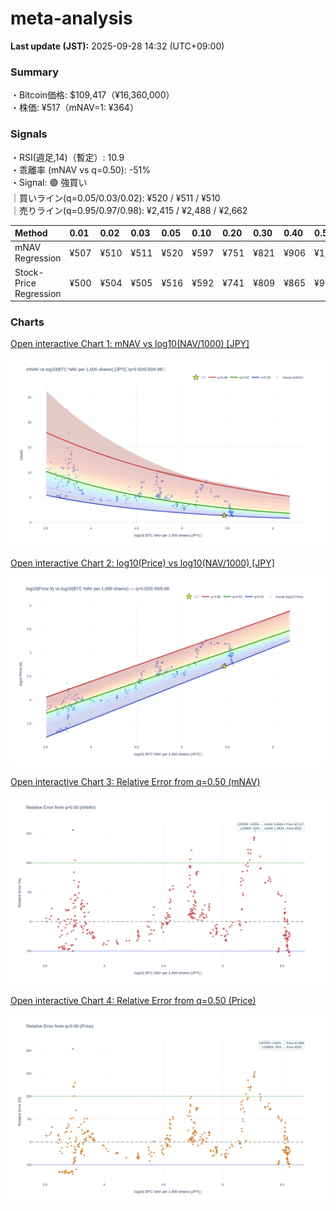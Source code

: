 # meta-analysis


<!--REPORT:START-->
**Last update (JST):** 2025-09-28 14:32 (UTC+09:00)

### Summary
・Bitcoin価格: $109,417（¥16,360,000）  
・株価: ¥517（mNAV=1: ¥364）

### Signals
・RSI(週足,14)（暫定）: 10.9  
・乖離率 (mNAV vs q=0.50): -51%  
・Signal: 🟣 強買い  
｜買いライン(q=0.05/0.03/0.02): ¥520 / ¥511 / ¥510  
｜売りライン(q=0.95/0.97/0.98): ¥2,415 / ¥2,488 / ¥2,662

| Method                 | 0.01   | 0.02   | 0.03   | 0.05   | 0.10   | 0.20   | 0.30   | 0.40   | 0.50   | 0.60   | 0.70   | 0.80   | 0.90   | 0.95   | 0.97   | 0.98   | 0.99   |
|:-----------------------|:-------|:-------|:-------|:-------|:-------|:-------|:-------|:-------|:-------|:-------|:-------|:-------|:-------|:-------|:-------|:-------|:-------|
| mNAV Regression        | ¥507   | ¥510   | ¥511   | ¥520   | ¥597   | ¥751   | ¥821   | ¥906   | ¥1,064 | ¥1,219 | ¥1,334 | ¥1,794 | ¥2,181 | ¥2,415 | ¥2,488 | ¥2,662 | ¥2,646 |
| Stock-Price Regression | ¥500   | ¥504   | ¥505   | ¥516   | ¥592   | ¥741   | ¥809   | ¥865   | ¥999   | ¥1,082 | ¥1,238 | ¥1,604 | ¥2,010 | ¥2,252 | ¥2,247 | ¥2,450 | ¥2,466 |

### Charts
[Open interactive Chart 1: mNAV vs log10(NAV/1000) [JPY]](https://tkzm240.github.io/meta-analysis/fig1.html)

![fig1](assets/fig1.png)

[Open interactive Chart 2: log10(Price) vs log10(NAV/1000) [JPY]](https://tkzm240.github.io/meta-analysis/fig2.html)

![fig2](assets/fig2.png)

[Open interactive Chart 3: Relative Error from q=0.50 (mNAV)](https://tkzm240.github.io/meta-analysis/fig3.html)

![fig3](assets/fig3.png)

[Open interactive Chart 4: Relative Error from q=0.50 (Price)](https://tkzm240.github.io/meta-analysis/fig4.html)

![fig4](assets/fig4.png)
<!--REPORT:END-->
